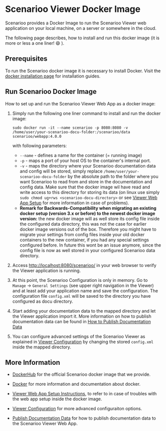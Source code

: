 # Scenarioo Viewer Docker Image

Scenarioo provides a Docker Image to run the Scenarioo Viewer web application on your local machine, on a server or somewhere in the cloud. 

The following page describes, how to install and run this docker image (it is more or less a one liner! :smile: ).

## Prerequisites

To run the Scenarioo docker image it is necessary to install Docker. Visit the [docker installation page](https://docs.docker.com/installation/) for installation guides. 

## Run Scenarioo Docker Image

How to set up and run the Scenarioo Viewer Web App as a docker image:

1. Simply run the following one liner command to install and run the docker image:
    ```
    sudo docker run -it --name scenarioo -p 8080:8080 -v /home/user/your-scenarioo-docu-folder:/scenarioo/data scenarioo/webapp:4.0.0
    ```
    with following parameters:    
    * `--name` - defines a name for the container (= running image)  
    * `-p` - maps a port of your host OS to the container's internal port.  
    * `-v` - maps the directory where your Scenarioo documentation data and config will be stored, simply replace `/home/user/your-scenarioo-docu-folder` by the absolute path to the folder where you want Scenarioo to read from and store in the documentation and config data. Make sure that the docker image wil have read and write access to this directory for storing its data (on linux use simply `sudo chmod ug+rws <scenarioo-docu-directory>` or see [Viewer Web App Setup](Scenarioo-Viewer-Web-Application-Setup.md) for more information in case of problems).  
    * **Remark for Backwards-Compatibility when migrating an existing docker setup (version 3.x or before) to the newest docker image version:** the new docker image will as well store its config file inside the configured data directory, this was not the case for earlier docker image versions out of the box. Therefore you might have to migrate your settings from config files inside your old docker containers to the new container, if you had any special settings configured before. In future this wont be an issue anymore, since the config file is now as well stored in your configured Scenarioo data directory.


2. Access [http://localhost:8080/scenarioo/](http://localhost:8080/scenarioo/) in your web browser to verify the Viewer application is running.

3. At this point, the Scenarioo Configuration is only in memory. Go to `Manage` -> `General Settings` (see upper right navigation in the Viewer) and at least add your application name and save the configuration. The configuration file `config.xml` will be saved to the directory you have configured as docu directory.

4. Start adding your documentation data to the mapped directory and let the Viewer application import it. More information on how to publish documentation data can be found in [How to Publish Documentation Data](Publish-Documentation-Data.md)

5. You can configure advanced settings of the Scenarioo Viewer as explained in [Viewer Configuration](Configuration.md) by changing the stored `config.xml` inside the mapped directory.

## More Information

* [DockerHub](https://hub.docker.com/u/scenarioo/) for the official Scenarioo docker image that we provide.

* [Docker](https://docs.docker.com/) for more information and documentation about docker.

* [Viewer Web App Setup Instructions](Scenarioo-Viewer-Web-Application-Setup.md), to refer to in case of troubles with the web app setup inside the docker image.

* [Viewer Configuration](Configuration.md) for more advanced configuraiton options.

* [Publish Documentation Data](Publish-Documentation-Data.md) for how to publish documentation data to the Scenarioo Viewer Web App.
